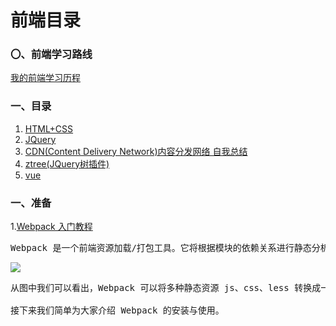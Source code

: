 # 前端目录

### 〇、前端学习路线
[我的前端学习历程](https://www.cnblogs.com/ranzige/p/4550815.html)
### 一、目录
1. [HTML+CSS](https://github.com/chenjxJava/study/blob/master/%E5%89%8D%E7%AB%AF/css.md)
2. [JQuery](https://github.com/chenjxJava/study/blob/master/%E5%89%8D%E7%AB%AF/JQuery.md)
3. [CDN(Content Delivery Network)内容分发网络 自我总结](https://github.com/chenjxJava/study/blob/master/%E5%89%8D%E7%AB%AF/CDN(Content%20Delivery%20Network)%E5%86%85%E5%AE%B9%E5%88%86%E5%8F%91%E7%BD%91%E7%BB%9C.md)
3. [ztree(JQuery树插件)](https://github.com/chenjxJava/study/blob/master/%E5%89%8D%E7%AB%AF/ztree.md)
4. [vue](https://github.com/chenjxJava/study/blob/master/%E5%89%8D%E7%AB%AF/vue.js.md)


### 一、准备
1.[Webpack 入门教程](http://www.runoob.com/w3cnote/webpack-tutorial.html)
<pre>
Webpack 是一个前端资源加载/打包工具。它将根据模块的依赖关系进行静态分析，然后将这些模块按照指定的规则生成对应的静态资源。
</pre>
![](http://www.runoob.com/wp-content/uploads/2017/01/what-is-webpack.png)
<pre>
从图中我们可以看出，Webpack 可以将多种静态资源 js、css、less 转换成一个静态文件，减少了页面的请求。

接下来我们简单为大家介绍 Webpack 的安装与使用。
</pre>